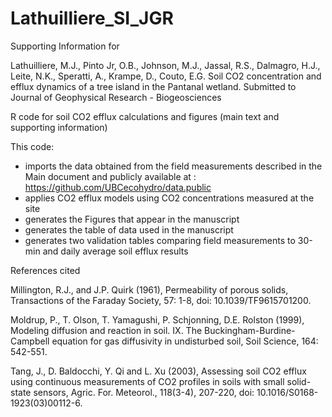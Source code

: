 # Lathuilliere_SI_JGR
Supporting Information for 

Lathuilliere, M.J., Pinto Jr, O.B., Johnson, M.J., Jassal, R.S., Dalmagro, H.J.,
Leite, N.K., Speratti, A., Krampe, D., Couto, E.G. Soil CO2 concentration and 
efflux dynamics of a tree island in the Pantanal wetland. Submitted to 
Journal of Geophysical Research - Biogeosciences

R code for soil CO2 efflux calculations and figures (main text and supporting information) 

This code:
- imports the data obtained from the field measurements described in the Main document
  and publicly available at : https://github.com/UBCecohydro/data.public
- applies CO2 efflux models using CO2 concentrations measured at the site
- generates the Figures that appear in the manuscript
- generates the table of data used in the manuscript
- generates two validation tables comparing field measurements to 30-min and daily average soil efflux results

References cited 

Millington, R.J., and J.P. Quirk (1961), Permeability of porous solids, Transactions of the Faraday Society, 57: 1-8, 
doi: 10.1039/TF9615701200.

Moldrup, P., T. Olson, T. Yamagushi, P. Schjonning, D.E. Rolston (1999), Modeling diffusion and reaction in soil. IX. The Buckingham-Burdine-Campbell equation for gas diffusivity in undisturbed soil, Soil Science, 164: 542-551.

Tang, J., D. Baldocchi, Y. Qi and L. Xu (2003), Assessing soil CO2 efflux using continuous measurements of CO2 profiles in soils with small solid-state sensors, Agric. For. Meteorol., 118(3-4), 207-220, doi: 10.1016/S0168-1923(03)00112-6. 
